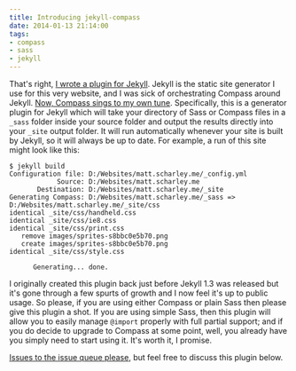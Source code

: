 ```yaml
---
title: Introducing jekyll-compass
date: 2014-01-13 21:14:00
tags:
- compass
- sass
- jekyll
---
```


That's right, [I wrote a plugin for Jekyll][jekyll-compass]. Jekyll is the static site generator I use for this very
website, and I was sick of orchestrating Compass around Jekyll. [Now, Compass sings to my own tune][readme].
Specifically, this is a generator plugin for Jekyll which will take your directory of Sass or Compass files in a `_sass`
folder inside your source folder and output the results directly into your `_site` output folder. It will run
automatically whenever your site is built by Jekyll, so it will always be up to date. For example, a run of this site
might look like this:

``` console
$ jekyll build
Configuration file: D:/Websites/matt.scharley.me/_config.yml
            Source: D:/Websites/matt.scharley.me
       Destination: D:/Websites/matt.scharley.me/_site
Generating Compass: D:/Websites/matt.scharley.me/_sass => D:/Websites/matt.scharley.me/_site/css
identical _site/css/handheld.css
identical _site/css/ie8.css
identical _site/css/print.css
   remove images/sprites-s8bbc0e5b70.png
   create images/sprites-s8bbc0e5b70.png
identical _site/css/style.css

      Generating... done.
```

I originally created this plugin back just before Jekyll 1.3 was released but it's gone through a few spurts of growth
and I now feel it's up to public usage. So please, if you are using either Compass or plain Sass then please give this
plugin a shot. If you are using simple Sass, then this plugin will allow you to easily manage `@import` properly with
full partial support; and if you do decide to upgrade to Compass at some point, well, you already have you simply need
to start using it. It's worth it, I promise.

[Issues to the issue queue please][gh-issues], but feel free to discuss this plugin below.

  [jekyll-compass]: https://github.com/mscharley/jekyll-compass
  [readme]: https://github.com/mscharley/jekyll-compass/blob/master/README.md
  [gh-issues]: https://github.com/mscharley/jekyll-compass/issues
